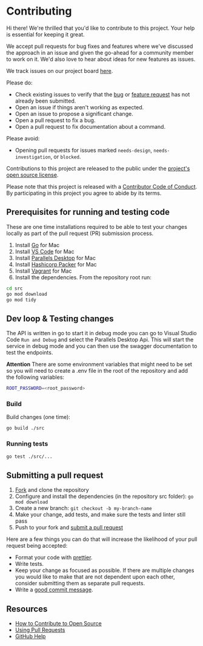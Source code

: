 # Contributing

[fork]: https://github.com/Parallels/prl-devops-service/fork
[pr]: https://github.com/Parallels/prl-devops-service/compare
[code-of-conduct]: CODE_OF_CONDUCT.md

Hi there! We're thrilled that you'd like to contribute to this project. Your help
is essential for keeping it great.

We accept pull requests for bug fixes and features where we've discussed the
approach in an issue and given the go-ahead for a community member to work on
it. We'd also love to hear about ideas for new features as issues.

We track issues on our project board [here](https://github.com/orgs/Parallels/projects/6/views/1).

Please do:

* Check existing issues to verify that the [bug][bug issues] or
  [feature request][feature request issues] has not already been submitted.
* Open an issue if things aren't working as expected.
* Open an issue to propose a significant change.
* Open a pull request to fix a bug.
* Open a pull request to fix documentation about a command.

Please avoid:

* Opening pull requests for issues marked `needs-design`, `needs-investigation`,
  or `blocked`.

Contributions to this project are released to the public under the
[project's open source license](LICENSE).

Please note that this project is released with a
[Contributor Code of Conduct][code-of-conduct]. By participating in this project
you agree to abide by its terms.

## Prerequisites for running and testing code

These are one time installations required to be able to test your changes locally
as part of the pull request (PR) submission process.

1. Install [Go](https://golang.org/dl/) for Mac
2. Install [VS Code](https://code.visualstudio.com/download) for Mac
3. Install [Parallels Desktop](https://www.parallels.com/uk/products/desktop/pro/)
   for Mac
4. Install [Hashicorp Packer](https://www.packer.io/downloads) for Mac
5. Install [Vagrant](https://www.vagrantup.com/downloads.html) for Mac
6. Install the dependencies. From the repository root run:

```bash
cd src
go mod download
go mod tidy
```

## Dev loop & Testing changes

The API is written in go to start it in debug mode you can go to Visual Studio
Code `Run and Debug` and select the Parallels Desktop Api. This will start the
service in debug mode and you can then use the swagger documentation to test
the endpoints.

**Attention** There are some environment variables that might need to be set
so you will need to create a .env file in the root of the repository and add the
following variables:

```bash
ROOT_PASSWORD=<root_password>
```

### Build

Build changes (one time):

```bash
go build ./src
```

### Running tests

```bash
go test ./src/...
```

## Submitting a pull request

1. [Fork][fork] and clone the repository
2. Configure and install the dependencies (in the repository src folder):
   `go mod download`
3. Create a new branch: `git checkout -b my-branch-name`
4. Make your change, add tests, and make sure the tests and linter still pass
5. Push to your fork and [submit a pull request][pr]

Here are a few things you can do that will increase the likelihood of your pull
request being accepted:

* Format your code with [prettier](https://prettier.io/).
* Write tests.
* Keep your change as focused as possible. If there are multiple changes you
  would like to make that are not dependent upon each other, consider submitting
  them as separate pull requests.
* Write a [good commit message](http://tbaggery.com/2008/04/19/a-note-about-git-commit-messages.html).

## Resources

* [How to Contribute to Open Source](https://opensource.guide/how-to-contribute/)
* [Using Pull Requests](https://help.github.com/articles/about-pull-requests/)
* [GitHub Help](https://help.github.com)

[bug issues]: https://github.com/Parallels/prl-devops-service/labels/bug
[feature request issues]: https://github.com/Parallels/prl-devops-service/labels/enhancement
